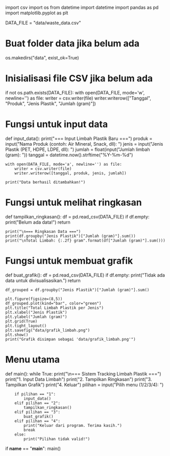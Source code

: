 import csv
import os
from datetime import datetime
import pandas as pd
import matplotlib.pyplot as plt

DATA_FILE = "data/waste_data.csv"

# Buat folder data jika belum ada
os.makedirs("data", exist_ok=True)

# Inisialisasi file CSV jika belum ada
if not os.path.exists(DATA_FILE):
    with open(DATA_FILE, mode='w', newline='') as file:
        writer = csv.writer(file)
        writer.writerow(["Tanggal", "Produk", "Jenis Plastik", "Jumlah (gram)"])

# Fungsi untuk input data
def input_data():
    print("=== Input Limbah Plastik Baru ===")
    produk = input("Nama Produk (contoh: Air Mineral, Snack, dll): ")
    jenis = input("Jenis Plastik (PET, HDPE, LDPE, dll): ")
    jumlah = float(input("Jumlah limbah (gram): "))
    tanggal = datetime.now().strftime("%Y-%m-%d")

    with open(DATA_FILE, mode='a', newline='') as file:
        writer = csv.writer(file)
        writer.writerow([tanggal, produk, jenis, jumlah])
    
    print("Data berhasil ditambahkan!")

# Fungsi untuk melihat ringkasan
def tampilkan_ringkasan():
    df = pd.read_csv(DATA_FILE)
    if df.empty:
        print("Belum ada data!")
        return

    print("\n=== Ringkasan Data ===")
    print(df.groupby("Jenis Plastik")["Jumlah (gram)"].sum())
    print("\nTotal Limbah: {:.2f} gram".format(df["Jumlah (gram)"].sum()))

# Fungsi untuk membuat grafik
def buat_grafik():
    df = pd.read_csv(DATA_FILE)
    if df.empty:
        print("Tidak ada data untuk divisualisasikan.")
        return
    
    df_grouped = df.groupby("Jenis Plastik")["Jumlah (gram)"].sum()

    plt.figure(figsize=(8,5))
    df_grouped.plot(kind="bar", color="green")
    plt.title("Total Limbah Plastik per Jenis")
    plt.xlabel("Jenis Plastik")
    plt.ylabel("Jumlah (gram)")
    plt.grid(True)
    plt.tight_layout()
    plt.savefig("data/grafik_limbah.png")
    plt.show()
    print("Grafik disimpan sebagai 'data/grafik_limbah.png'")

# Menu utama
def main():
    while True:
        print("\n=== Sistem Tracking Limbah Plastik ===")
        print("1. Input Data Limbah")
        print("2. Tampilkan Ringkasan")
        print("3. Tampilkan Grafik")
        print("4. Keluar")
        pilihan = input("Pilih menu (1/2/3/4): ")

        if pilihan == "1":
            input_data()
        elif pilihan == "2":
            tampilkan_ringkasan()
        elif pilihan == "3":
            buat_grafik()
        elif pilihan == "4":
            print("Keluar dari program. Terima kasih.")
            break
        else:
            print("Pilihan tidak valid!")

if __name__ == "__main__":
    main()
